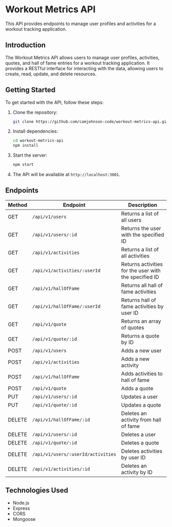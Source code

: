 # Workout Metrics API

This API provides endpoints to manage user profiles and activities for a workout tracking application.

## Introduction

The Workout Metrics API allows users to manage user profiles, activities, quotes, and hall of fame entries for a workout tracking application. It provides a RESTful interface for interacting with the data, allowing users to create, read, update, and delete resources.

## Getting Started

To get started with the API, follow these steps:

1. Clone the repository:
   ```bash
   git clone https://github.com/camjohnson-code/workout-metrics-api.git
   ```
2. Install dependencies:
   ```bash
   cd workout-metrics-api
   npm install
   ```
3. Start the server:
   ```bash
   npm start
   ```
4. The API will be available at `http://localhost:3001`.

## Endpoints

| Method | Endpoint | Description |
|--------|----------|-------------|
| GET | `/api/v1/users` | Returns a list of all users |
| GET | `/api/v1/users/:id` | Returns the user with the specified ID |
| GET | `/api/v1/activities` | Returns a list of all activities |
| GET | `/api/v1/activities/:userId` | Returns activities for the user with the specified ID |
| GET | `/api/v1/hallOfFame` | Returns all hall of fame activities |
| GET | `/api/v1/hallOfFame/:userId` | Returns hall of fame activities by user ID |
| GET | `/api/v1/quote` | Returns an array of quotes |
| GET | `/api/v1/quote/:id` | Returns a quote by ID |
| POST | `/api/v1/users` | Adds a new user |
| POST | `/api/v1/activities` | Adds a new activity |
| POST | `/api/v1/hallOfFame` | Adds activities to hall of fame |
| POST | `/api/v1/quote` | Adds a quote |
| PUT | `/api/v1/users/:id` | Updates a user |
| PUT | `/api/v1/quote/:id` | Updates a quote |
| DELETE | `/api/v1/hallOfFame/:id` | Deletes an activity from hall of fame |
| DELETE | `/api/v1/users/:id` | Deletes a user |
| DELETE | `/api/v1/quote/:id` | Deletes a quote |
| DELETE | `/api/v1/users/:userId/activities` | Deletes activities by user ID |
| DELETE | `/api/v1/activities/:id` | Deletes an activity by ID |



## Technologies Used

- Node.js
- Express
- CORS
- Mongoose
